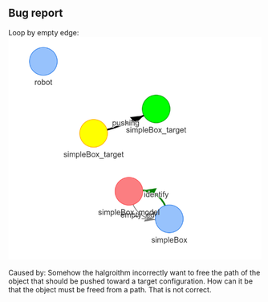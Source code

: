 ## Bug report 


Loop by empty edge:
![loop by empty edge](loop_by_empty_edge.png)

Caused by: 
  Somehow the halgroithm incorrectly want to free the path of the object that should be pushed toward a target configuration. How can it be that the object must be freed from a path. That is not correct. 
